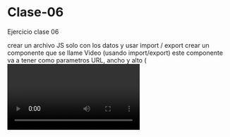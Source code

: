 # Clase-06

Ejercicio clase 06

crear un archivo JS solo con los datos y usar import / export
crear un componente que se llame Video (usando import/export)
este componente va a tener como parametros URL, ancho y alto
(<video>)
(ver html tag video en w3)
al crear un objeto este se debera mostrar en pantalla

